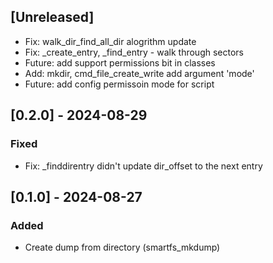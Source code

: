 ## [Unreleased]

- Fix: walk_dir_find_all_dir alogrithm update
- Fix: _create_entry, _find_entry - walk through sectors
- Future: add support permissions bit in classes
- Add: mkdir, cmd_file_create_write add argument 'mode'
- Future: add config permissoin mode for script


## [0.2.0] - 2024-08-29
### Fixed
- Fix: _finddirentry didn't update dir_offset to the next entry


## [0.1.0] - 2024-08-27
### Added
- Create dump from directory (smartfs_mkdump)
